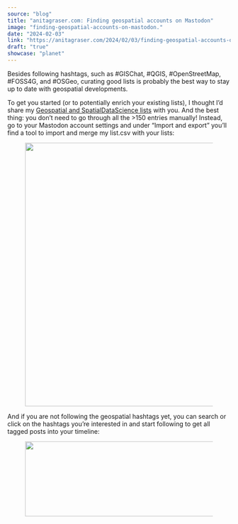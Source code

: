 ```yaml
---
source: "blog"
title: "anitagraser.com: Finding geospatial accounts on Mastodon"
image: "finding-geospatial-accounts-on-mastodon."
date: "2024-02-03"
link: "https://anitagraser.com/2024/02/03/finding-geospatial-accounts-on-mastodon/"
draft: "true"
showcase: "planet"
---
```


<p>Besides following hashtags, such as #GISChat, #QGIS, #OpenStreetMap, #FOSS4G, and #OSGeo, curating good lists is probably the best way to stay up to date with geospatial developments.</p>



<p>To get you started (or to potentially enrich your existing lists), I thought I&#8217;d share my <a href="https://gist.github.com/anitagraser/a37118d74b839602e0f474375f548dfd">Geospatial and SpatialDataScience lists</a> with you. And the best thing: you don&#8217;t need to go through all the &gt;150 entries manually! Instead, go to your Mastodon account settings and under &#8220;Import and export&#8221; you&#8217;ll find a tool to import and merge my list.csv with your lists: </p>



<figure class="wp-block-image size-large"><a href="https://underdark.files.wordpress.com/2024/02/image.png"><img width="1024" height="594" data-attachment-id="8782" data-permalink="https://anitagraser.com/2024/02/03/finding-geospatial-accounts-on-mastodon/image-44/" data-orig-file="https://underdark.files.wordpress.com/2024/02/image.png" data-orig-size="1117,648" data-comments-opened="1" data-image-meta="{&quot;aperture&quot;:&quot;0&quot;,&quot;credit&quot;:&quot;&quot;,&quot;camera&quot;:&quot;&quot;,&quot;caption&quot;:&quot;&quot;,&quot;created_timestamp&quot;:&quot;0&quot;,&quot;copyright&quot;:&quot;&quot;,&quot;focal_length&quot;:&quot;0&quot;,&quot;iso&quot;:&quot;0&quot;,&quot;shutter_speed&quot;:&quot;0&quot;,&quot;title&quot;:&quot;&quot;,&quot;orientation&quot;:&quot;0&quot;}" data-image-title="image" data-image-description="" data-image-caption="" data-medium-file="https://underdark.files.wordpress.com/2024/02/image.png?w=300" data-large-file="https://underdark.files.wordpress.com/2024/02/image.png?w=545" src="https://underdark.files.wordpress.com/2024/02/image.png?w=1024" alt="" class="wp-image-8782" srcset="https://underdark.files.wordpress.com/2024/02/image.png?w=1024 1024w, https://underdark.files.wordpress.com/2024/02/image.png?w=150 150w, https://underdark.files.wordpress.com/2024/02/image.png?w=300 300w, https://underdark.files.wordpress.com/2024/02/image.png?w=768 768w, https://underdark.files.wordpress.com/2024/02/image.png 1117w" sizes="(max-width: 1024px) 100vw, 1024px" /></a></figure>



<p>And if you are not following the geospatial hashtags yet, you can search or click on the hashtags you&#8217;re interested in and start following to get all tagged posts into your timeline: </p>



<figure class="wp-block-image size-large"><img width="590" height="169" data-attachment-id="8791" data-permalink="https://anitagraser.com/2024/02/03/finding-geospatial-accounts-on-mastodon/image-3-11/" data-orig-file="https://underdark.files.wordpress.com/2024/02/image-3.png" data-orig-size="590,169" data-comments-opened="1" data-image-meta="{&quot;aperture&quot;:&quot;0&quot;,&quot;credit&quot;:&quot;&quot;,&quot;camera&quot;:&quot;&quot;,&quot;caption&quot;:&quot;&quot;,&quot;created_timestamp&quot;:&quot;0&quot;,&quot;copyright&quot;:&quot;&quot;,&quot;focal_length&quot;:&quot;0&quot;,&quot;iso&quot;:&quot;0&quot;,&quot;shutter_speed&quot;:&quot;0&quot;,&quot;title&quot;:&quot;&quot;,&quot;orientation&quot;:&quot;0&quot;}" data-image-title="image-3" data-image-description="" data-image-caption="" data-medium-file="https://underdark.files.wordpress.com/2024/02/image-3.png?w=300" data-large-file="https://underdark.files.wordpress.com/2024/02/image-3.png?w=545" src="https://underdark.files.wordpress.com/2024/02/image-3.png?w=590" alt="" class="wp-image-8791" srcset="https://underdark.files.wordpress.com/2024/02/image-3.png 590w, https://underdark.files.wordpress.com/2024/02/image-3.png?w=150 150w, https://underdark.files.wordpress.com/2024/02/image-3.png?w=300 300w" sizes="(max-width: 590px) 100vw, 590px" /></figure>

